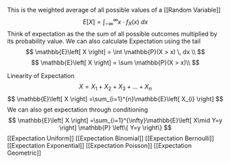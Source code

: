 This is the weighted average of all possible values of a [[Random Variable]]
$$E[X] = \int_{-\infty}^{\infty}x\cdot f_X(x)\;dx$$
Think of expectation as the the sum of all possible outcomes multiplied by its probability value. 
We can also calculate Expectation using the tail
$$
\mathbb{E}\left[ X \right] = \int \mathbb{P}(X > x) \, dx \\
$$
$$
\mathbb{E}\left[ X \right] = \sum \mathbb{P}(X > x)\\
$$

Linearity of Expectation
$$
X = X_{1}+X_{2}+X_{3}+\dots + X_{n}
$$
$$
\mathbb{E}\left[ X \right] =\sum_{i=1}^{n}\mathbb{E}\left[ X_{i} \right] 
$$
We can also get expectation through conditioning
$$
\mathbb{E}\left[ X \right] =\sum_{i=1}^{\infty}\mathbb{E}\left[ X\mid Y=y \right] \mathbb{P} \left\{ Y=y \right\} 
$$
[[Expectation Uniform]]
[[Expectation Binomial]]
[[Expectation Bernoulli]]
[[Expectation Exponential]]
[[Expectation Poisson]]
[[Expectation Geometric]]

